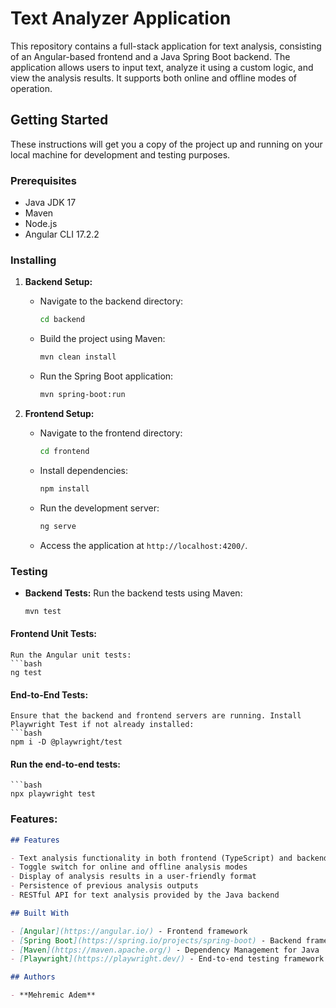 # Text Analyzer Application

This repository contains a full-stack application for text analysis, consisting of an Angular-based frontend and a Java Spring Boot backend. The application allows users to input text, analyze it using a custom logic, and view the analysis results. It supports both online and offline modes of operation.

## Getting Started

These instructions will get you a copy of the project up and running on your local machine for development and testing purposes.

### Prerequisites

- Java JDK 17
- Maven
- Node.js
- Angular CLI 17.2.2

### Installing

1. **Backend Setup:**
   - Navigate to the backend directory:
     ```bash
     cd backend
     ```
   - Build the project using Maven:
     ```bash
     mvn clean install
     ```
   - Run the Spring Boot application:
     ```bash
     mvn spring-boot:run
     ```

2. **Frontend Setup:**
   - Navigate to the frontend directory:
     ```bash
     cd frontend
     ```
   - Install dependencies:
     ```bash
     npm install
     ```
   - Run the development server:
     ```bash
     ng serve
     ```
   - Access the application at `http://localhost:4200/`.

### Testing

- **Backend Tests:**
  Run the backend tests using Maven:
  ```bash
  mvn test

#### Frontend Unit Tests:
    Run the Angular unit tests:
    ```bash
    ng test

#### End-to-End Tests:
    Ensure that the backend and frontend servers are running. Install Playwright Test if not already installed:
    ```bash
    npm i -D @playwright/test

#### Run the end-to-end tests:
    
    ```bash
    npx playwright test


### Features:

```markdown
## Features

- Text analysis functionality in both frontend (TypeScript) and backend (Java)
- Toggle switch for online and offline analysis modes
- Display of analysis results in a user-friendly format
- Persistence of previous analysis outputs
- RESTful API for text analysis provided by the Java backend

## Built With

- [Angular](https://angular.io/) - Frontend framework
- [Spring Boot](https://spring.io/projects/spring-boot) - Backend framework
- [Maven](https://maven.apache.org/) - Dependency Management for Java
- [Playwright](https://playwright.dev/) - End-to-end testing framework

## Authors

- **Mehremic Adem**
